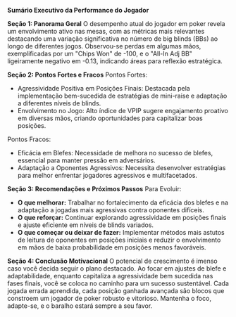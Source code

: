 **Sumário Executivo da Performance do Jogador**

**Seção 1: Panorama Geral**
O desempenho atual do jogador em poker revela um envolvimento ativo nas mesas, com as métricas mais relevantes destacando uma variação significativa no número de big blinds (BBs) ao longo de diferentes jogos. Observou-se perdas em algumas mãos, exemplificadas por um "Chips Won" de -100, e o "All-In Adj BB" ligeiramente negativo em -0.13, indicando áreas para reflexão estratégica.

**Seção 2: Pontos Fortes e Fracos**
Pontos Fortes:
- Agressividade Positiva em Posições Finais: Destacada pela implementação bem-sucedida de estratégias de mini-raise e adaptação a diferentes níveis de blinds.
- Envolvimento no Jogo: Alto índice de VPIP sugere engajamento proativo em diversas mãos, criando oportunidades para capitalizar boas posições.

Pontos Fracos:
- Eficácia em Blefes: Necessidade de melhora no sucesso de blefes, essencial para manter pressão em adversários.
- Adaptação a Oponentes Agressivos: Necessita desenvolver estratégias para melhor enfrentar jogadores agressivos e multifacetados.

**Seção 3: Recomendações e Próximos Passos**
Para Evoluir:
- **O que melhorar:** Trabalhar no fortalecimento da eficácia dos blefes e na adaptação a jogadas mais agressivas contra oponentes difíceis.
- **O que reforçar:** Continuar explorando agressividade em posições finais e ajuste eficiente em níveis de blinds variados.
- **O que começar ou deixar de fazer:** Implementar métodos mais astutos de leitura de oponentes em posições iniciais e reduzir o envolvimento em mãos de baixa probabilidade em posições menos favoráveis.

**Seção 4: Conclusão Motivacional**
O potencial de crescimento é imenso caso você decida seguir o plano destacado. Ao focar em ajustes de blefe e adaptabilidade, enquanto capitaliza a agressividade bem sucedida nas fases finais, você se coloca no caminho para um sucesso sustentável. Cada jogada errada aprendida, cada posição ganhada avançada são blocos que constroem um jogador de poker robusto e vitorioso. Mantenha o foco, adapte-se, e o baralho estará sempre a seu favor.